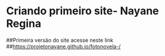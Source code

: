 # Criando primeiro site- Nayane Regina
##Primeira versão do site acesse neste link
##https://projetonayane.github.io/fotonovela-/
